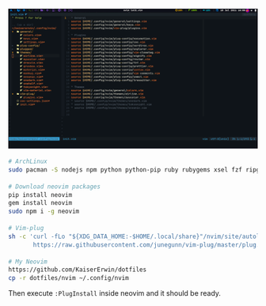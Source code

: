 ![Neovim](../../screenshots/nvim.png)

```sh
# ArchLinux
sudo pacman -S nodejs npm python python-pip ruby rubygems xsel fzf ripgrep fd prettier --noconfirm

# Download neovim packages
pip install neovim
gem install neovim
sudo npm i -g neovim

# Vim-plug
sh -c 'curl -fLo "${XDG_DATA_HOME:-$HOME/.local/share}"/nvim/site/autoload/plug.vim --create-dirs \
       https://raw.githubusercontent.com/junegunn/vim-plug/master/plug.vim'
       
# My Neovim
https://github.com/KaiserErwin/dotfiles
cp -r dotfiles/nvim ~/.config/nvim
```

Then execute ```:PlugInstall``` inside neovim and it should be ready.
